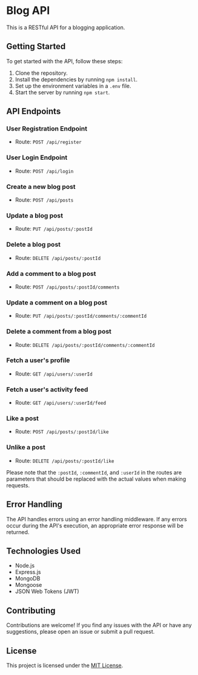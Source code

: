# Blog API

This is a RESTful API for a blogging application.

## Getting Started

To get started with the API, follow these steps:

1. Clone the repository.
2. Install the dependencies by running `npm install`.
3. Set up the environment variables in a `.env` file.
4. Start the server by running `npm start`.

## API Endpoints

### User Registration Endpoint

- Route: `POST /api/register`

### User Login Endpoint

- Route: `POST /api/login`

### Create a new blog post

- Route: `POST /api/posts`

### Update a blog post

- Route: `PUT /api/posts/:postId`

### Delete a blog post

- Route: `DELETE /api/posts/:postId`

### Add a comment to a blog post

- Route: `POST /api/posts/:postId/comments`

### Update a comment on a blog post

- Route: `PUT /api/posts/:postId/comments/:commentId`

### Delete a comment from a blog post

- Route: `DELETE /api/posts/:postId/comments/:commentId`

### Fetch a user's profile

- Route: `GET /api/users/:userId`

### Fetch a user's activity feed

- Route: `GET /api/users/:userId/feed`

### Like a post

- Route: `POST /api/posts/:postId/like`

### Unlike a post

- Route: `DELETE /api/posts/:postId/like`

Please note that the `:postId`, `:commentId`, and `:userId` in the routes are parameters that should be replaced with the actual values when making requests.

## Error Handling

The API handles errors using an error handling middleware. If any errors occur during the API's execution, an appropriate error response will be returned.

## Technologies Used

- Node.js
- Express.js
- MongoDB
- Mongoose
- JSON Web Tokens (JWT)

## Contributing

Contributions are welcome! If you find any issues with the API or have any suggestions, please open an issue or submit a pull request.

## License

This project is licensed under the [MIT License](LICENSE).
